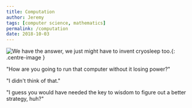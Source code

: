 ```yaml
---
title: Computation
author: Jeremy
tags: [computer science, mathematics]
permalink: /computation
date: 2018-10-03
---
```


![We have the answer, we just might have to invent cryosleep too.](https://res.cloudinary.com/dh3hm8pb7/image/upload/c_scale,q_auto:best,w_615/v1535842814/MemoryAid.png){: .centre-image }

"How are you going to run that computer without it losing power?"

"I didn't think of that."

"I guess you would have needed the key to wisdom to figure out a better strategy, huh?"